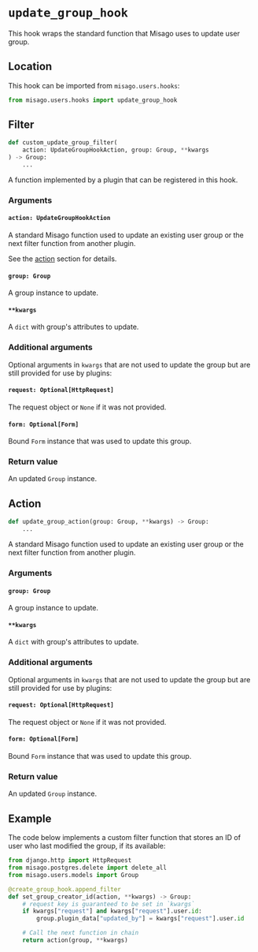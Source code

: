 # `update_group_hook`

This hook wraps the standard function that Misago uses to update user group.


## Location

This hook can be imported from `misago.users.hooks`:

```python
from misago.users.hooks import update_group_hook
```


## Filter

```python
def custom_update_group_filter(
    action: UpdateGroupHookAction, group: Group, **kwargs
) -> Group:
    ...
```

A function implemented by a plugin that can be registered in this hook.


### Arguments

#### `action: UpdateGroupHookAction`

A standard Misago function used to update an existing user group or the next filter function from another plugin.

See the [action](#action) section for details.


#### `group: Group`

A group instance to update.


#### `**kwargs`

A `dict` with group's attributes to update.


### Additional arguments

Optional arguments in `kwargs` that are not used to update the group but are still provided for use by plugins:


#### `request: Optional[HttpRequest]`

The request object or `None` if it was not provided.


#### `form: Optional[Form]`

Bound `Form` instance that was used to update this group.


### Return value

An updated `Group` instance.


## Action

```python
def update_group_action(group: Group, **kwargs) -> Group:
    ...
```

A standard Misago function used to update an existing user group or the next filter function from another plugin.


### Arguments

#### `group: Group`

A group instance to update.


#### `**kwargs`

A `dict` with group's attributes to update.


### Additional arguments

Optional arguments in `kwargs` that are not used to update the group but are still provided for use by plugins:


#### `request: Optional[HttpRequest]`

The request object or `None` if it was not provided.


#### `form: Optional[Form]`

Bound `Form` instance that was used to update this group.


### Return value

An updated `Group` instance.


## Example

The code below implements a custom filter function that stores an ID of user who last modified the group, if its available:

```python
from django.http import HttpRequest
from misago.postgres.delete import delete_all
from misago.users.models import Group

@create_group_hook.append_filter
def set_group_creator_id(action, **kwargs) -> Group:
    # request key is guaranteed to be set in `kwargs`
    if kwargs["request"] and kwargs["request"].user.id:
        group.plugin_data["updated_by"] = kwargs["request"].user.id

    # Call the next function in chain
    return action(group, **kwargs)
```